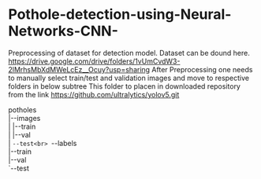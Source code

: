 # Pothole-detection-using-Neural-Networks-CNN-
Preprocessing of dataset for detection model.
Dataset can be dound here.
https://drive.google.com/drive/folders/1vUmCvdW3-2lMrhsMbXdMWeLcEz__Ocuy?usp=sharing
After Preprocessing one needs to manually select train/test and validation images and move to respective folders in below subtree
This folder to placen in downloaded repository from the link https://github.com/ultralytics/yolov5.git

potholes<br>
|--images<br>
|    |--train<br>
|    |--val<br>
|    `--test<br>
`--labels<br>
     |--train<br>
     |--val<br>
     `--test<br>
